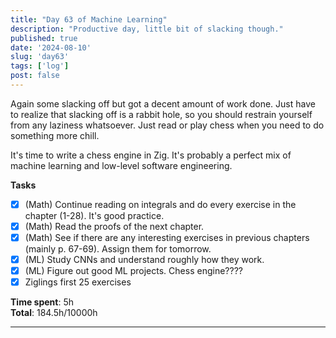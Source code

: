 ```yaml
---
title: "Day 63 of Machine Learning"
description: "Productive day, little bit of slacking though."
published: true
date: '2024-08-10'
slug: 'day63'
tags: ['log']
post: false
---
```

<script>
    import Image from '$lib/components/Image.svelte';
</script>

Again some slacking off but got a decent amount of work done. Just have to realize that slacking off is a rabbit hole, so you should restrain yourself from any laziness whatsoever. Just read or play chess when you need to do something more chill.

It's time to write a chess engine in Zig. It's probably a perfect mix of machine learning and low-level software engineering.

**Tasks**
- [x] (Math) Continue reading on integrals and do every exercise in the chapter (1-28). It's good practice.
- [x] (Math) Read the proofs of the next chapter.
- [x] (Math) See if there are any interesting exercises in previous chapters (mainly p. 67-69). Assign them for tomorrow.
- [x] (ML) Study CNNs and understand roughly how they work.
- [x] (ML) Figure out good ML projects. Chess engine????
- [x] Ziglings first 25 exercises

**Time spent**: 5h<br /> **Total**: 184.5h/10000h

___
